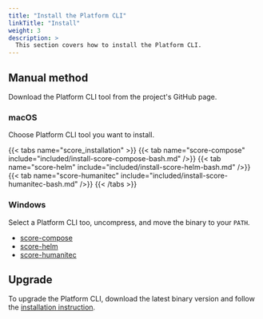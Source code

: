 ```yaml
---
title: "Install the Platform CLI"
linkTitle: "Install"
weight: 3
description: >
  This section covers how to install the Platform CLI.
---
```


## Manual method

Download the Platform CLI tool from the project's GitHub page.

### macOS

Choose Platform CLI tool you want to install.

{{< tabs name="score_installation" >}}
{{< tab name="score-compose" include="included/install-score-compose-bash.md" />}}
{{< tab name="score-helm" include="included/install-score-helm-bash.md" />}}
{{< tab name="score-humanitec" include="included/install-score-humanitec-bash.md" />}}
{{< /tabs >}}

### Windows

Select a Platform CLI too, uncompress, and move the binary to your `PATH`.

- [score-compose](https://github.com/score-spec/score-compose/releases)
- [score-helm](https://github.com/score-spec/score-helm/releases)
- [score-humanitec](https://github.com/score-spec/score-humanitec/releases)



## Upgrade

To upgrade the Platform CLI, download the latest binary version and follow the [installation instruction](#manual-method).

<!-- ### macOS

We recommend installing the {{< glossary_tooltip text="Platform CLI" term_id="platform-cli" >}} with [Homebrew](https://brew.sh/index.html).
With Homebrew, you can access an extensive selection of libraries and applications, with their dependencies managed for you.

### Prerequisites

Install Homebrew according to the [official Homebrew installation instructions](https://brew.sh/index.html).

### To install Score on macOS

1. Install Score by running `brew install score-compose` from your terminal.
2. Verify Score is installed by running `score-compose --version`.

### Linux

On the Linux operating systems, use the built-in package manager to install Score:

1. Open a terminal and run these commands to install the latest {{< glossary_tooltip text="Platform CLI" term_id="platform-cli" >}} from the officially maintained package archives:

   ```shell
   sudo apt-add-repository ppa:score-compose
   sudo apt-get update
   sudo apt-get install score-compose
   ```

1. To verify that Score works on your computer, run:

   ```shell
   score-compose --version
   ```

### Windows

## After you install Score

-->
